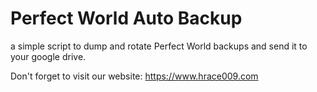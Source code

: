 # Perfect World Auto Backup
a simple script to dump and rotate Perfect World backups and send it to your google drive.

Don't forget to visit our website: https://www.hrace009.com
